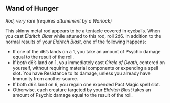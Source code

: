 ## Wand of Hunger

_Rod, very rare (requires attunement by a Warlock)_

This skinny metal rod appears to be a tentacle covered in eyeballs. When you cast _Eldritch Blast_ while attuned to this rod, roll 2d6. In addition to the normal results of your _Eldritch Blast_, one of the following happens:
- If one of the d6’s lands on a 1, you take an amount of Psychic damage equal to the result of the roll.
- If _both_ d6’s land on 1, you immediately cast _Circle of Death_, centered on yourself, without requiring material components or expending a spell slot. You have Resistance to its damage, unless you already have Immunity from another source.
- If both d6’s land on 6, you regain one expended Pact Magic spell slot.
- Otherwise, each creature targeted by your _Eldritch Blast_ takes an amount of Psychic damage equal to the result of the roll.
